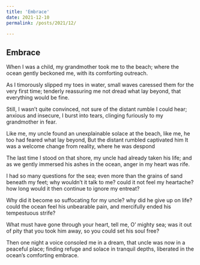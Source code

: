 ```yaml
---
title: 'Embrace'
date: 2021-12-10
permalink: /posts/2021/12/

---
```


Embrace
------
When I was a child,
my grandmother took me to the beach;
where the ocean gently beckoned me,
with its comforting outreach.

As I timorously slipped my toes in water,
small waves caressed them for the very first time;
tenderly reassuring me not dread what lay beyond,
that everything would be fine.

Still, I wasn’t quite convinced,
not sure of the distant rumble I could hear;
anxious and insecure, I burst into tears,
clinging furiously to my grandmother in fear.

Like me, my uncle found an unexplainable solace at the beach,
like me, he too had feared what lay beyond,
But the distant rumbled captivated him
It was a welcome change from reality, where he was despond 

The last time I stood on that shore,
my uncle had already taken his life;
and as we gently immersed his ashes in the ocean,
anger in my heart was rife.

I had so many questions for the sea;
even more than the grains of sand beneath my feet;
why wouldn’t it talk to me? could it not feel my heartache?
how long would it then continue to ignore my entreat?

Why did it become so suffocating for my uncle?
why did he give up on life?
could the ocean feel his unbearable pain,
and mercifully ended his tempestuous strife?

What must have gone through your heart,
tell me, O’ mighty sea;
was it out of pity that you took him away,
so you could set his soul free?

Then one night a voice consoled me in a dream,
that uncle was now in a peaceful place;
finding refuge and solace in tranquil depths,
liberated in the ocean’s comforting embrace.
